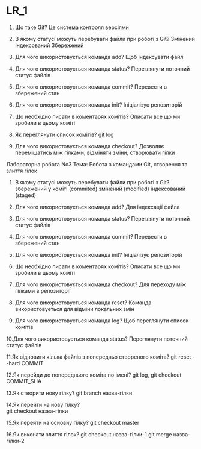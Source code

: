 # LR_1

1. Що таке Git?
   Це система контроля версіями

2. В якому статусі можуть перебувати файли при роботі з Git?
   Змінений
   Індексований
   Збережений

3. Для чого використовується команда add?
   Щоб індексувати файл

4. Для чого використовується команда status?
   Переглянути поточний статус файлів

5. Для чого використовується команда commit?
   Перевести в збережений стан

6. Для чого використовується команда init?
   Ініціалізує репозиторій

7. Що необхідно писати в коментарях комітів?
   Описати все що ми зробили в цьому коміті

8. Як переглянути список комітів?
   git log

9. Для чого використовується команда checkout?
   Дозволяє переміщатись між гілками, відміняти зміни, створювати гілки



Лабораторна робота No3
Тема: Робота з командами Git, створення та злиття гілок

1. В якому статусі можуть перебувати файли при роботі з Git?
  збережений у коміті (commited)
  змінений (modified) 
  індексований (staged)

2. Для чого використовується команда add?
  Для індексації файла

3. Для чого використовується команда status?
  Переглянути поточний статус файлів

4. Для чого використовується команда commit?
  Перевести в збережений стан

5. Для чого використовується команда init?
  Ініціалізує репозиторій

6. Що необхідно писати в коментарях комітів?
  Описати все що ми зробили в цьому коміті

7. Для чого використовується команда checkout?
  Для переходу між гілками в репозиторії

8. Для чого використовується команда reset?
  Команда використовуеться для відміни локальних змін

9. Для чого використовується команда log?
  Щоб переглянути список комітів  

10.Для чого використовується команда status?
   Переглянути поточний статус файлів

11.Як відновити кілька файлів з попередньо створеного коміта? 
  git reset --hard COMMIT

12.Як перейди до попереднього коміта по імені?
git log, git checkout COMMIT_SHA

13.Як створити нову гілку?
  git branch назва-гілки

14.Як перейти на нову гілку?  
  git checkout назва-гілки

15.Як перейти на основну гілку?
  git checkout master

16.Як виконати злиття гілок?
  git checkout назва-гілки-1
  git merge назва-гілки-2